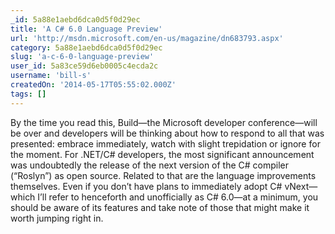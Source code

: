 ```yaml
---
_id: 5a88e1aebd6dca0d5f0d29ec
title: 'A C# 6.0 Language Preview'
url: 'http://msdn.microsoft.com/en-us/magazine/dn683793.aspx'
category: 5a88e1aebd6dca0d5f0d29ec
slug: 'a-c-6-0-language-preview'
user_id: 5a83ce59d6eb0005c4ecda2c
username: 'bill-s'
createdOn: '2014-05-17T05:55:02.000Z'
tags: []
---
```


By the time you read this, Build—the Microsoft developer conference—will be over and developers will be thinking about how to respond to all that was presented: embrace immediately, watch with slight trepidation or ignore for the moment. For .NET/C# developers, the most significant announcement was undoubtedly the release of the next version of the C# compiler (“Roslyn”) as open source. Related to that are the language improvements themselves. Even if you don’t have plans to immediately adopt C# vNext—which I’ll refer to henceforth and unofficially as C# 6.0—at a minimum, you should be aware of its features and take note of those that might make it worth jumping right in.
